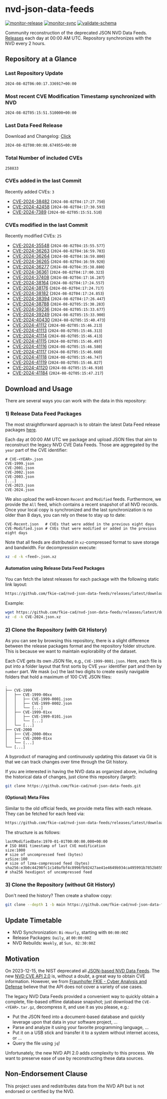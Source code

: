 # nvd-json-data-feeds

[![monitor-release](https://github.com/fkie-cad/nvd-json-data-feeds/actions/workflows/monitor_release.yml/badge.svg)](https://github.com/fkie-cad/nvd-json-data-feeds/actions/workflows/monitor_release.yml)
[![monitor-sync](https://github.com/fkie-cad/nvd-json-data-feeds/actions/workflows/monitor_sync.yml/badge.svg)](https://github.com/fkie-cad/nvd-json-data-feeds/actions/workflows/monitor_sync.yml)
[![validate-schema](https://github.com/fkie-cad/nvd-json-data-feeds/actions/workflows/validate_schema.yml/badge.svg)](https://github.com/fkie-cad/nvd-json-data-feeds/actions/workflows/validate_schema.yml)

Community reconstruction of the deprecated JSON NVD Data Feeds.
[Releases](https://github.com/fkie-cad/nvd-json-data-feeds/releases/latest) each day at 00:00 AM UTC.
Repository synchronizes with the NVD every 2 hours.

## Repository at a Glance

### Last Repository Update

```plain
2024-08-02T06:00:17.336917+00:00
```

### Most recent CVE Modification Timestamp synchronized with NVD

```plain
2024-08-02T05:15:51.510000+00:00
```

### Last Data Feed Release

Download and Changelog: [Click](https://github.com/fkie-cad/nvd-json-data-feeds/releases/latest)

```plain
2024-08-02T00:00:08.674955+00:00
```

### Total Number of included CVEs

```plain
258833
```

### CVEs added in the last Commit

Recently added CVEs: `3`

- [CVE-2024-38482](CVE-2024/CVE-2024-384xx/CVE-2024-38482.json) (`2024-08-02T04:17:27.750`)
- [CVE-2024-42458](CVE-2024/CVE-2024-424xx/CVE-2024-42458.json) (`2024-08-02T04:17:30.593`)
- [CVE-2024-7389](CVE-2024/CVE-2024-73xx/CVE-2024-7389.json) (`2024-08-02T05:15:51.510`)


### CVEs modified in the last Commit

Recently modified CVEs: `25`

- [CVE-2024-35548](CVE-2024/CVE-2024-355xx/CVE-2024-35548.json) (`2024-08-02T04:15:55.577`)
- [CVE-2024-36263](CVE-2024/CVE-2024-362xx/CVE-2024-36263.json) (`2024-08-02T04:16:59.703`)
- [CVE-2024-36264](CVE-2024/CVE-2024-362xx/CVE-2024-36264.json) (`2024-08-02T04:16:59.800`)
- [CVE-2024-36265](CVE-2024/CVE-2024-362xx/CVE-2024-36265.json) (`2024-08-02T04:16:59.920`)
- [CVE-2024-36277](CVE-2024/CVE-2024-362xx/CVE-2024-36277.json) (`2024-08-02T04:35:38.880`)
- [CVE-2024-36361](CVE-2024/CVE-2024-363xx/CVE-2024-36361.json) (`2024-08-02T04:17:00.323`)
- [CVE-2024-37408](CVE-2024/CVE-2024-374xx/CVE-2024-37408.json) (`2024-08-02T04:17:16.287`)
- [CVE-2024-38164](CVE-2024/CVE-2024-381xx/CVE-2024-38164.json) (`2024-08-02T04:17:24.557`)
- [CVE-2024-38176](CVE-2024/CVE-2024-381xx/CVE-2024-38176.json) (`2024-08-02T04:17:24.717`)
- [CVE-2024-38182](CVE-2024/CVE-2024-381xx/CVE-2024-38182.json) (`2024-08-02T04:17:24.853`)
- [CVE-2024-38394](CVE-2024/CVE-2024-383xx/CVE-2024-38394.json) (`2024-08-02T04:17:26.447`)
- [CVE-2024-38788](CVE-2024/CVE-2024-387xx/CVE-2024-38788.json) (`2024-08-02T05:15:30.283`)
- [CVE-2024-39236](CVE-2024/CVE-2024-392xx/CVE-2024-39236.json) (`2024-08-02T05:15:33.677`)
- [CVE-2024-39249](CVE-2024/CVE-2024-392xx/CVE-2024-39249.json) (`2024-08-02T05:15:33.900`)
- [CVE-2024-40430](CVE-2024/CVE-2024-404xx/CVE-2024-40430.json) (`2024-08-02T05:15:40.473`)
- [CVE-2024-41112](CVE-2024/CVE-2024-411xx/CVE-2024-41112.json) (`2024-08-02T05:15:46.213`)
- [CVE-2024-41113](CVE-2024/CVE-2024-411xx/CVE-2024-41113.json) (`2024-08-02T05:15:46.313`)
- [CVE-2024-41114](CVE-2024/CVE-2024-411xx/CVE-2024-41114.json) (`2024-08-02T05:15:46.413`)
- [CVE-2024-41115](CVE-2024/CVE-2024-411xx/CVE-2024-41115.json) (`2024-08-02T05:15:46.497`)
- [CVE-2024-41116](CVE-2024/CVE-2024-411xx/CVE-2024-41116.json) (`2024-08-02T05:15:46.580`)
- [CVE-2024-41117](CVE-2024/CVE-2024-411xx/CVE-2024-41117.json) (`2024-08-02T05:15:46.660`)
- [CVE-2024-41118](CVE-2024/CVE-2024-411xx/CVE-2024-41118.json) (`2024-08-02T05:15:46.747`)
- [CVE-2024-41119](CVE-2024/CVE-2024-411xx/CVE-2024-41119.json) (`2024-08-02T05:15:46.827`)
- [CVE-2024-41120](CVE-2024/CVE-2024-411xx/CVE-2024-41120.json) (`2024-08-02T05:15:46.910`)
- [CVE-2024-41184](CVE-2024/CVE-2024-411xx/CVE-2024-41184.json) (`2024-08-02T05:15:47.217`)


## Download and Usage

There are several ways you can work with the data in this repository:

### 1) Release Data Feed Packages

The most straightforward approach is to obtain the latest Data Feed release packages [here](https://github.com/fkie-cad/nvd-json-data-feeds/releases/latest).

Each day at 00:00 AM UTC we package and upload JSON files that aim to reconstruct the legacy NVD CVE Data Feeds.
Those are aggregated by the `year` part of the CVE identifier:

```
# CVE-<YEAR>.json
CVE-1999.json
CVE-2001.json
CVE-2002.json
CVE-2003.json
[...]
CVE-2023.json
CVE-2024.json
```

We also upload the well-known `Recent` and `Modified` feeds.
Furthermore, we provide the `All` feed, which contains a recent snapshot of all NVD records.
Once your local copy is synchronized and the last synchronization is no older than 8 days, you can rely on these to stay up to date:

```plain
CVE-Recent.json   # CVEs that were added in the previous eight days
CVE-Modified.json # CVEs that were modified or added in the previous eight days
```

Note that all feeds are distributed in `xz`-compressed format to save storage and bandwidth.
For decompression execute:

```sh
xz -d -k <feed>.json.xz
```

#### Automation using Release Data Feed Packages

You can fetch the latest releases for each package with the following static link layout:

```sh
https://github.com/fkie-cad/nvd-json-data-feeds/releases/latest/download/CVE-<YEAR>.json.xz
```

Example:

```sh
wget https://github.com/fkie-cad/nvd-json-data-feeds/releases/latest/download/CVE-2024.json.xz
xz -d -k CVE-2024.json.xz
```

### 2) Clone the Repository (with Git History)

As you can see by browsing this repository, there is a slight difference between the release packages format and the repository folder structure.
This is because we want to maintain explorability of the dataset.

Each CVE gets its own JSON file, e.g., `CVE-1999-0001.json`.
Here, each file is put into a folder layout that first sorts by CVE `year` identifier part and then by `number` part.
We mask (`xx`) the last two digits to create easily navigable folders that hold a maximum of 100 CVE JSON files:

```plain
.
├── CVE-1999
│   ├── CVE-1999-00xx
│   │   ├── CVE-1999-0001.json
│   │   ├── CVE-1999-0002.json
│   │   └── [...]
│   ├── CVE-1999-01xx
│   │   ├── CVE-1999-0101.json
│   │   └── [...]
│   └── [...]
├── CVE-2000
│   ├── CVE-2000-00xx
│   ├── CVE-2000-01xx
│   └── [...]
└── [...]
```

A byproduct of managing and continuously updating this dataset via Git is that we can track changes over time through the Git history.

If you are interested in having the NVD data as organized above, including the historical data of changes, just clone this repository (large!):

```sh
git clone https://github.com/fkie-cad/nvd-json-data-feeds.git
```

#### (Optional) Meta Files

Similar to the old official feeds, we provide meta files with each release. They can be fetched for each feed via:

```sh
https://github.com/fkie-cad/nvd-json-data-feeds/releases/latest/download/CVE-<YEAR>.meta
```

The structure is as follows:

```plain
lastModifiedDate:1970-01-01T00:00:00.000+00:00                          # ISO 8601 timestamp of last CVE modification
size:1000                                                               # size of uncompressed feed (bytes)
xzSize:100                                                              # size of lzma-compressed feed (bytes)
sha256:e3b0c44298fc1c149afbf4c8996fb92427ae41e4649b934ca495991b7852b855 # sha256 hexdigest of uncompressed feed
```

### 3) Clone the Repository (without Git History)

Don't need the history? Then create a shallow copy:

```sh
git clone --depth 1 -b main https://github.com/fkie-cad/nvd-json-data-feeds.git
```


## Update Timetable

* NVD Synchronization: `Bi-Hourly`, starting with `00:00:00Z`
* Release Packages: `Daily`, at `00:00:00Z`
* NVD Rebuilds: `Weekly`, at `Sun, 02:30:00Z`


## Motivation

On 2023-12-15, the NIST deprecated all [JSON-based NVD Data Feeds](https://nvd.nist.gov/vuln/data-feeds#divRetirementBanner-1).
The new [NVD CVE API 2.0](https://nvd.nist.gov/developers/vulnerabilities) is, without a doubt, a great way to obtain CVE information.
However, we from [Fraunhofer FKIE - Cyber Analysis and Defense](https://www.fkie.fraunhofer.de/en/departments/cad.html) believe that the API does not cover a variety of use cases.

The legacy NVD Data Feeds provided a convenient way to quickly obtain a complete, file-based offline database snapshot; just download the `CVE-<YEAR>.tar.gz`, decompress it, and use it as you please, e.g.:

- Put the JSON feed into a document-based database and quickly leverage upon that data in your software project, ...
- Parse and analyze it using your favorite programming language, ...
- Put it on a USB stick and transfer it to a system without internet access, or ...
- Query the file using `jq`!

Unfortunately, the new NVD API 2.0 adds complexity to this process.
We want to preserve ease of use by reconstructing these data sources.

## Non-Endorsement Clause

This project uses and redistributes data from the NVD API but is not endorsed or certified by the NVD.